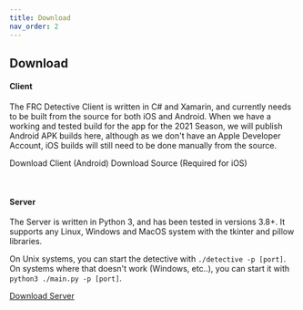 ```yaml
---
title: Download
nav_order: 2
---
```


## Download

#### Client

The FRC Detective Client is written in C# and Xamarin, and currently needs to be built from the source for both iOS and Android. When we have a working and tested build for the app for the 2021 Season, we will publish Android APK builds here, although as we don't have an Apple Developer Account, iOS builds will still need to be done manually from the source.

<a class="btn"><i class="fa fa-download"></i> Download Client (Android)</a>          <a class="btn"><i class="fa fa-download"></i> Download Source (Required for iOS)</a>

<br>

#### Server

The Server is written in Python 3, and has been tested in versions 3.8+. It supports any Linux, Windows and MacOS system with the tkinter and pillow libraries.

On Unix systems, you can start the detective with `./detective -p [port]`. On systems where that doesn't work (Windows, etc..), you can start it with `python3 ./main.py -p [port]`.

<a class="btn" href="/download/DetectiveServer-Release.zip"><i class="fa fa-download"></i> Download Server</a>         

